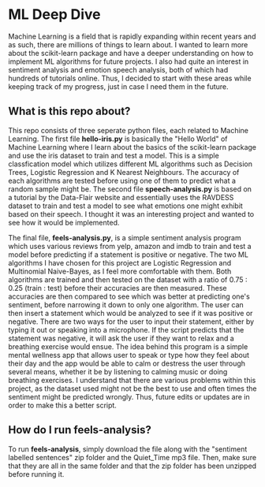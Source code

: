 # ML Deep Dive
Machine Learning is a field that is rapidly expanding within recent years and as such, there are millions of things to learn about. I wanted to learn more about the scikit-learn package and have a deeper understanding on how to implement ML algorithms for future projects. I also had quite an interest in sentiment analysis and emotion speech analysis, both of which had hundreds of tutorials online. Thus, I decided to start with these areas while keeping track of my progress, just in case I need them in the future. 

## What is this repo about?
This repo consists of three seperate python files, each related to Machine Learning. The first file **hello-iris.py** is basically the "Hello World" of Machine Learning where I learn about the basics of the scikit-learn package and use the iris dataset to train and test a model. This is a simple classfication model which utilizes different ML algorithms such as Decision Trees, Logistic Regression and K Nearest Neighbours. The accuracy of each algorithms are tested before using one of them to predict what a random sample might be. The second file **speech-analysis.py** is based on a tutorial by the Data-Flair website and essentially uses the RAVDESS dataset to train and test a model to see what emotions one might exhibit based on their speech. I thought it was an interesting project and wanted to see how it would be implemented. 

The final file, **feels-analysis.py**, is a simple sentiment analysis program which uses various reviews from yelp, amazon and imdb to train and test a model before predicting if a statement is positive or negative. The two ML algorithms I have chosen for this project are Logistic Regression and Multinomial Naive-Bayes, as I feel more comfortable with them. Both algorithms are trained and then tested on the dataset with a ratio of 0.75 : 0.25 (train : test) before their accuracies are then measured. These accuracies are then compared to see which was better at predicting one's sentiment, before narrowing it down to only one algorithm. The user can then insert a statement which would be analyzed to see if it was positive or negative. There are two ways for the user to input their statement, either by typing it out or speaking into a microphone. If the script predicts that the statement was negative, it will ask the user if they want to relax and a breathing exercise would ensue. The idea behind this program is a simple mental wellness app that allows user to speak or type how they feel about their day and the app would be able to calm or destress the user through several means, whether it be by listening to calming music or doing breathing exercises. I understand that there are various problems within this project, as the dataset used might not be the best to use and often times the sentiment might be predicted wrongly. Thus, future edits or updates are in order to make this a better script. 

## How do I run feels-analysis?
To run **feels-analysis**, simply download the file along with the "sentiment labelled sentences" zip folder and the Quiet_Time mp3 file. Then, make sure that they are all in the same folder and that the zip folder has been unzipped before running it. 

